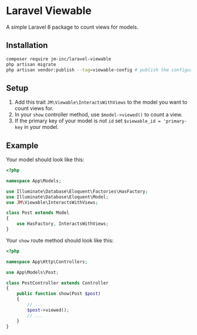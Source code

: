 # Laravel Viewable
A simple Laravel 8 package to count views for models.

## Installation
```bash
composer require jm-inc/laravel-viewable
php artisan migrate
php artisan vendor:publish --tag=viewable-config # publish the configuration (optional)
```

## Setup
1. Add this trait `JM\Viewable\InteractsWithViews` to the model you want to count views for.
2. In your `show` controller method, use `$model->viewed()` to count a view.
3. If the primary key of your model is not `id` set `$viewable_id = 'primary-key` in your model. 

## Example
Your model should look like this:
```php
<?php

namespace App\Models;

use Illuminate\Database\Eloquent\Factories\HasFactory;
use Illuminate\Database\Eloquent\Model;
use JM\Viewable\InteractsWithViews;

class Post extends Model
{
    use HasFactory, InteractsWithViews;
}
```
Your `show` route method should look like this:
```php
<?php

namespace App\Http\Controllers;

use App\Models\Post;

class PostController extends Controller
{
    public function show(Post $post)
    {
        // ...
        $post->viewed();
        // ...
    }
}
```